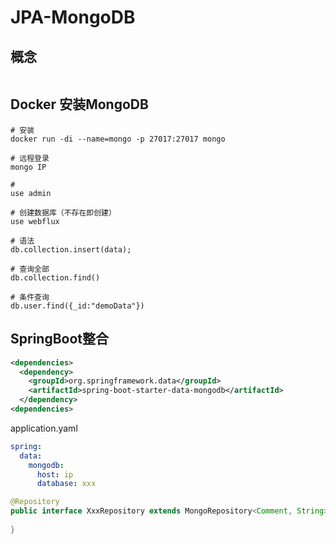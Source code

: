 # JPA-MongoDB

## 概念

```shell

```



## Docker 安装MongoDB

```shell
# 安装
docker run -di --name=mongo -p 27017:27017 mongo

# 远程登录
mongo IP

# 
use admin

# 创建数据库（不存在即创建）
use webflux

# 语法
db.collection.insert(data);

# 查询全部
db.collection.find()

# 条件查询
db.user.find({_id:"demoData"})
```



## SpringBoot整合

```xml
<dependencies>
  <dependency>
    <groupId>org.springframework.data</groupId>
    <artifactId>spring-boot-starter-data-mongodb</artifactId>
  </dependency>
<dependencies>
```

application.yaml

```yaml
spring:
  data:
    mongodb:
      host: ip
      database: xxx
```



```java
@Repository
public interface XxxRepository extends MongoRepository<Comment, String> {
  
}
```

